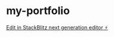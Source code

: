 # my-portfolio

[Edit in StackBlitz next generation editor ⚡️](https://stackblitz.com/~/github.com/NullClock/my-portfolio)